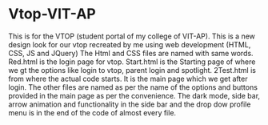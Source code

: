 # Vtop-VIT-AP
This is for the VTOP (student portal of my college of VIT-AP). This is a new design look for our vtop recreated by me using web development (HTML, CSS, JS and JQuery)
The Html and CSS files are named with same words.
Red.html is the login page for vtop.
Start.html is the Starting page of where we gt the options like login to vtop, parent login and spotlight.
2Test.html is from where the actual code starts. It is the main page which we get after login.
The other files are named as per the name of the options and buttons provided in the main page as per the convenience.
The dark mode, side bar, arrow animation and functionality in the side bar and the drop dow profile menu is in the end of the code of almost every file.
